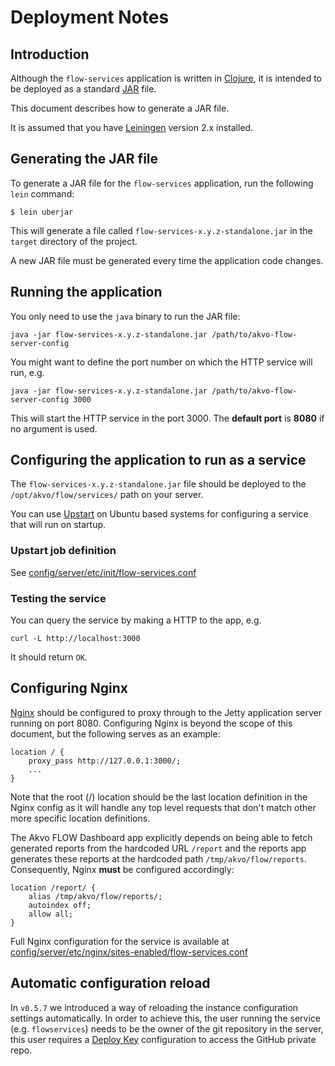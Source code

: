 # Deployment Notes

## Introduction

Although the `flow-services` application is written in [Clojure](http://clojure.org/), it is intended to be deployed as a standard [JAR](https://en.wikipedia.org/wiki/JAR_file) file.

This document describes how to generate a JAR file.

It is assumed that you have [Leiningen](http://leiningen.org/) version 2.x installed.

## Generating the JAR file

To generate a JAR file for the `flow-services` application, run the following `lein` command:

    $ lein uberjar

This will generate a file called `flow-services-x.y.z-standalone.jar` in the `target` directory of the project.

A new JAR file must be generated every time the application code changes.

## Running the application

You only need to use the `java` binary to run the JAR file:

    java -jar flow-services-x.y.z-standalone.jar /path/to/akvo-flow-server-config


You might want to define the port number on which the HTTP service will run, e.g.


    java -jar flow-services-x.y.z-standalone.jar /path/to/akvo-flow-server-config 3000


This will start the HTTP service in the port 3000. The __default port__ is __8080__ if no argument is used.

## Configuring the application to run as a service

The `flow-services-x.y.z-standalone.jar` file should be deployed to the `/opt/akvo/flow/services/` path on your server.

You can use [Upstart](http://upstart.ubuntu.com/cookbook/) on Ubuntu based systems for configuring a service that will run on startup.

### Upstart job definition

See
[config/server/etc/init/flow-services.conf](/config/server/etc/init/flow-services.conf)

### Testing the service

You can query the service by making a HTTP to the app, e.g.

    curl -L http://localhost:3000

It should return `OK`.


## Configuring Nginx

[Nginx](http://wiki.nginx.org/) should be configured to proxy through to the Jetty application server running on port 8080. Configuring Nginx is beyond the scope of this document, but the following serves as an example:

    location / {
        proxy_pass http://127.0.0.1:3000/;
        ...
    }

Note that the root (/) location should be the last location definition in the Nginx config as it will handle any top level requests that don't match other more specific location definitions.

The Akvo FLOW Dashboard app explicitly depends on being able to fetch generated reports from the hardcoded URL `/report` and the reports app generates these reports at the hardcoded path `/tmp/akvo/flow/reports`. Consequently, Nginx **must** be configured accordingly:

    location /report/ {
        alias /tmp/akvo/flow/reports/;
        autoindex off;
        allow all;
    }

Full Nginx configuration for the service is available at
[config/server/etc/nginx/sites-enabled/flow-services.conf](/config/server/etc/nginx/sites-enabled/flow-services.conf)


## Automatic configuration reload

In `v0.5.7` we introduced a way of reloading the instance configuration settings
automatically. In order to achieve this, the user running the service (e.g.
`flowservices`) needs to be the owner of the git repository in the server, this
user requires a [Deploy
Key](https://help.github.com/articles/managing-deploy-keys#deploy-keys) configuration to
access the GitHub private repo.
